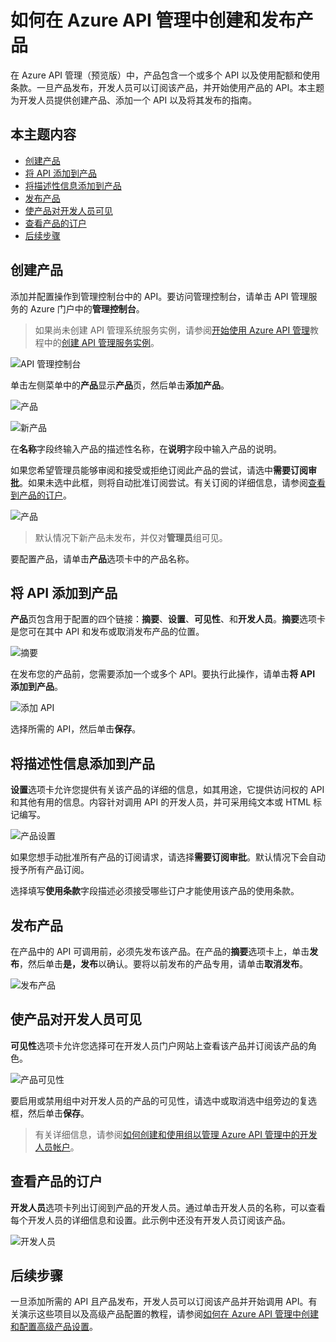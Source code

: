 <properties pageTitle="如何在 Azure API 管理中创建和发布产品" metaKeywords="" description="了解如何在 Azure API 管理中创建和发布产品。" metaCanonical="" services="" documentationCenter="API Management" title="如何在 Azure API 管理中创建和发布产品" authors="sdanie" solutions="" manager="" editor="" />
<tags ms.service=""
    ms.date=""
    wacn.date=""
    />

# 如何在 Azure API 管理中创建和发布产品

在 Azure API 管理（预览版）中，产品包含一个或多个 API 以及使用配额和使用条款。一旦产品发布，开发人员可以订阅该产品，并开始使用产品的 API。本主题为开发人员提供创建产品、添加一个 API 以及将其发布的指南。

## 本主题内容

-   [创建产品][创建产品]
-   [将 API 添加到产品][将 API 添加到产品]
-   [将描述性信息添加到产品][将描述性信息添加到产品]
-   [发布产品][发布产品]
-   [使产品对开发人员可见][使产品对开发人员可见]
-   [查看产品的订户][查看产品的订户]
-   [后续步骤][后续步骤]

## <a name="create-product"> </a>创建产品

添加并配置操作到管理控制台中的 API。要访问管理控制台，请单击 API 管理服务的 Azure 门户中的**管理控制台**。

> 如果尚未创建 API 管理系统服务实例，请参阅[开始使用 Azure API 管理][开始使用 Azure API 管理]教程中的[创建 API 管理服务实例][创建 API 管理服务实例]。

![API 管理控制台][API 管理控制台]

单击左侧菜单中的**产品**显示**产品**页，然后单击**添加产品**。

![产品][产品]

![新产品][新产品]

在**名称**字段终输入产品的描述性名称，在**说明**字段中输入产品的说明。

如果您希望管理员能够审阅和接受或拒绝订阅此产品的尝试，请选中**需要订阅审批**。如果未选中此框，则将自动批准订阅尝试。有关订阅的详细信息，请参阅[查看到产品的订户][查看产品的订户]。

![产品][1]

> 默认情况下新产品未发布，并仅对**管理员**组可见。

要配置产品，请单击**产品**选项卡中的产品名称。

## <a name="add-apis"> </a>将 API 添加到产品

**产品**页包含用于配置的四个链接：**摘要**、**设置**、**可见性**、和**开发人员**。**摘要**选项卡是您可在其中 API 和发布或取消发布产品的位置。

![摘要][摘要]

在发布您的产品前，您需要添加一个或多个 API。要执行此操作，请单击**将 API 添加到产品**。

![添加 API][添加 API]

选择所需的 API，然后单击**保存**。

## <a name="add-description"> </a>将描述性信息添加到产品

**设置**选项卡允许您提供有关该产品的详细的信息，如其用途，它提供访问权的 API 和其他有用的信息。内容针对调用 API 的开发人员，并可采用纯文本或 HTML 标记编写。

![产品设置][产品设置]

如果您想手动批准所有产品的订阅请求，请选择**需要订阅审批**。默认情况下会自动授予所有产品订阅。

选择填写**使用条款**字段描述必须接受哪些订户才能使用该产品的使用条款。

## <a name="publish-product"> </a>发布产品

在产品中的 API 可调用前，必须先发布该产品。在产品的**摘要**选项卡上，单击**发布**，然后单击**是，发布**以确认。要将以前发布的产品专用，请单击**取消发布**。

![发布产品][2]

## <a name="make-visible"> </a>使产品对开发人员可见

**可见性**选项卡允许您选择可在开发人员门户网站上查看该产品并订阅该产品的角色。

![产品可见性][产品可见性]

要启用或禁用组中对开发人员的产品的可见性，请选中或取消选中组旁边的复选框，然后单击**保存**。

> 有关详细信息，请参阅[如何创建和使用组以管理 Azure API 管理中的开发人员帐户][如何创建和使用组以管理 Azure API 管理中的开发人员帐户]。

## <a name="view-subscribers"> </a>查看产品的订户

**开发人员**选项卡列出订阅到产品的开发人员。通过单击开发人员的名称，可以查看每个开发人员的详细信息和设置。此示例中还没有开发人员订阅该产品。

![开发人员][开发人员]

## <a name="next-steps"> </a>后续步骤

一旦添加所需的 API 且产品发布，开发人员可以订阅该产品并开始调用 API。有关演示这些项目以及高级产品配置的教程，请参阅[如何在 Azure API 管理中创建和配置高级产品设置][如何在 Azure API 管理中创建和配置高级产品设置]。

  [创建产品]: #create-product
  [将 API 添加到产品]: #add-apis
  [将描述性信息添加到产品]: #add-description
  [发布产品]: #publish-product
  [使产品对开发人员可见]: #make-visible
  [查看产品的订户]: #view-subscribers
  [后续步骤]: #next-steps
  [开始使用 Azure API 管理]: ../api-management-get-started
  [创建 API 管理服务实例]: ../api-management-get-started/#create-service-instance
  [API 管理控制台]: ./media/api-management-howto-add-products/api-management-management-console.png
  [产品]: ./media/api-management-howto-add-products/api-management-products.png
  [新产品]: ./media/api-management-howto-add-products/api-management-add-new-product.png
  [1]: ./media/api-management-howto-add-products/api-management-products-page.png
  [摘要]: ./media/api-management-howto-add-products/api-management-new-product-summary.png
  [添加 API]: ./media/api-management-howto-add-products/api-management-add-apis-to-product.png
  [产品设置]: ./media/api-management-howto-add-products/api-management-product-settings.png
  [2]: ./media/api-management-howto-add-products/api-management-publish-product.png
  [产品可见性]: ./media/api-management-howto-add-products/api-management-product-visibility.png
  [如何创建和使用组以管理 Azure API 管理中的开发人员帐户]: ../api-management-howto-create-groups
  [开发人员]: ./media/api-management-howto-add-products/api-management-developer-list.png
  [如何在 Azure API 管理中创建和配置高级产品设置]: ../api-management-howto-product-with-rules
